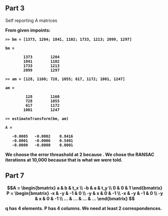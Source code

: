 ## Part 3
Self reporting A matrices <b>

From given impoints:
```
>> bm = [1373, 1204; 1841, 1102; 1733, 1213; 2099, 1297]

bm =

        1373        1204
        1841        1102
        1733        1213
        2099        1297

>> am = [128, 1160; 728, 1055; 617, 1172; 1001, 1247]

am =

         128        1160
         728        1055
         617        1172
        1001        1247

>> estimateTransform(bm, am)

A =

   -0.0005   -0.0002    0.8416
   -0.0001   -0.0006    0.5401
   -0.0000   -0.0000    0.0001

```

We choose the error threashold at 2 because .<b>
We chose the RANSAC iterations at 10,000 because that is what we were told. <b>

## Part 7
```math
A = 
\begin{bmatrix}
a & b & t_x \\
-b & a & t_y \\
0 & 0 & 1
\end{bmatrix}

P = 
\begin{bmatrix}
-x & -y & -1 & 0 \\
-y & x & 0 & -1 \\
-x & -y & -1 & 0 \\
-y & x & 0 & -1 \\
... & ... & ... & ... 
\end{bmatrix}

```
q has 4 elements. <b>
P has 4 columns. <b>
We need at least 2 correspondences.
